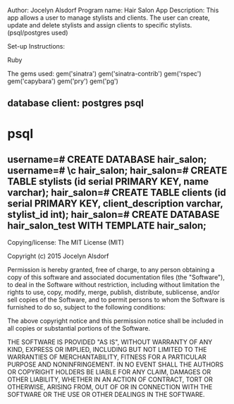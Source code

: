 
Author: Jocelyn Alsdorf
Program name: Hair Salon App
Description: This app allows a user to manage stylists and clients.
The user can create, update and delete stylists and assign clients to 
specific stylists. (psql/postgres used)

Set-up Instructions:

Ruby

The gems used:
gem('sinatra')
gem('sinatra-contrib')
gem('rspec')
gem('capybara')
gem('pry')
gem('pg')


database client: postgres psql
----------------------------------------------------------------------------------
# psql
username=# CREATE DATABASE hair_salon;
username=# \c hair_salon;
hair_salon=# CREATE TABLE stylists (id serial PRIMARY KEY, name varchar);
hair_salon=# CREATE TABLE clients (id serial PRIMARY KEY, client_description varchar, stylist_id int);
hair_salon=# CREATE DATABASE hair_salon_test WITH TEMPLATE hair_salon;
------------------------------------------------------------------------------------



Copying/license:
The MIT License (MIT)

Copyright (c) 2015 Jocelyn Alsdorf

Permission is hereby granted, free of charge, to any person obtaining a copy
of this software and associated documentation files (the "Software"), to deal
in the Software without restriction, including without limitation the rights
to use, copy, modify, merge, publish, distribute, sublicense, and/or sell
copies of the Software, and to permit persons to whom the Software is
furnished to do so, subject to the following conditions:

The above copyright notice and this permission notice shall be included in
all copies or substantial portions of the Software.

THE SOFTWARE IS PROVIDED "AS IS", WITHOUT WARRANTY OF ANY KIND, EXPRESS OR
IMPLIED, INCLUDING BUT NOT LIMITED TO THE WARRANTIES OF MERCHANTABILITY,
FITNESS FOR A PARTICULAR PURPOSE AND NONINFRINGEMENT. IN NO EVENT SHALL THE
AUTHORS OR COPYRIGHT HOLDERS BE LIABLE FOR ANY CLAIM, DAMAGES OR OTHER
LIABILITY, WHETHER IN AN ACTION OF CONTRACT, TORT OR OTHERWISE, ARISING FROM,
OUT OF OR IN CONNECTION WITH THE SOFTWARE OR THE USE OR OTHER DEALINGS IN
THE SOFTWARE.

